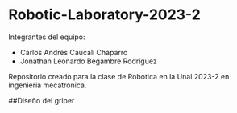 # Robotic-Laboratory-2023-2
Integrantes del equipo:
 - Carlos Andrés Caucali Chaparro
- Jonathan Leonardo Begambre Rodríguez

Repositorio creado para la clase de Robotica en la Unal 2023-2 en ingeniería mecatrónica.





##Dise­ño del griper 
